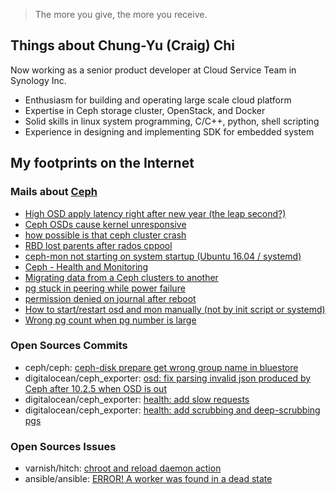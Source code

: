 > The more you give, the more you receive.

## Things about Chung-Yu (Craig) Chi

Now working as a senior product developer at Cloud Service Team in Synology Inc.

- Enthusiasm for building and operating large scale cloud platform
- Expertise in Ceph storage cluster, OpenStack, and Docker
- Solid skills in linux system programming, C/C++, python, shell scripting
- Experience in designing and implementing SDK for embedded system

## My footprints on the Internet

### Mails about [Ceph](https://ceph.com/)

- [High OSD apply latency right after new year (the leap second?)](https://ceph-users.ceph.narkive.com/mcdm0utr/high-osd-apply-latency-right-after-new-year-the-leap-second)
- [Ceph OSDs cause kernel unresponsive](https://www.mail-archive.com/ceph-users@lists.ceph.com/msg34072.html)
- [how possible is that ceph cluster crash](http://lists.ceph.com/pipermail/ceph-users-ceph.com/2016-November/014459.html)
- [RBD lost parents after rados cppool](https://ceph-users.ceph.narkive.com/88v7Zjx7/rbd-lost-parents-after-rados-cppool)
- [ceph-mon not starting on system startup (Ubuntu 16.04 / systemd)](https://www.spinics.net/lists/ceph-users/msg32395.html)
- [Ceph - Health and Monitoring](https://www.spinics.net/lists/ceph-users/msg33462.html)
- [Migrating data from a Ceph clusters to another](http://lists.ceph.com/pipermail/ceph-users-ceph.com/2017-February/016142.html)
- [pg stuck in peering while power failure](http://lists.ceph.com/pipermail/ceph-users-ceph.com/2017-January/015576.html)
- [permission denied on journal after reboot](http://lists.ceph.com/pipermail/ceph-users-ceph.com/2017-February/016225.html)
- [How to start/restart osd and mon manually (not by init script or systemd)](http://lists.ceph.com/pipermail/ceph-users-ceph.com/2016-December/015035.html)
- [Wrong pg count when pg number is large](http://lists.ceph.com/pipermail/ceph-users-ceph.com/2016-December/014745.html)

### Open Sources Commits

- ceph/ceph: [ceph-disk prepare get wrong group name in bluestore](https://tracker.ceph.com/issues/18954)
- digitalocean/ceph_exporter: [osd: fix parsing invalid json produced by Ceph after 10.2.5 when OSD is out](https://github.com/digitalocean/ceph_exporter/commit/74439767fb9b91b4c540c9db02942099385c224f)
- digitalocean/ceph_exporter: [health: add slow requests](https://github.com/digitalocean/ceph_exporter/commit/fe7675050bbd4ecab7738b69fdc3bb4d4257fa1a)
- digitalocean/ceph_exporter: [health: add scrubbing and deep-scrubbing pgs](https://github.com/digitalocean/ceph_exporter/commit/71563b12931f9df6034acb47136698a6ff6b1627)

### Open Sources Issues

- varnish/hitch: [chroot and reload daemon action](https://github.com/varnish/hitch/issues/176)
- ansible/ansible: [ERROR! A worker was found in a dead state](https://github.com/ansible/ansible/issues/32554#issuecomment-382360908)